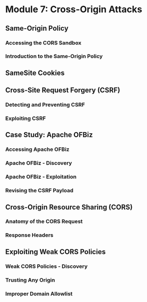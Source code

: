 # Module 7: Cross-Origin Attacks

## Same-Origin Policy

### Accessing the CORS Sandbox



### Introduction to the Same-Origin Policy



## SameSite Cookies



## Cross-Site Request Forgery (CSRF)

### Detecting and Preventing CSRF



### Exploiting CSRF



## Case Study: Apache OFBiz

### Accessing Apache OFBiz



### Apache OFBiz - Discovery



### Apache OFBiz - Exploitation



### Revising the CSRF Payload



## Cross-Origin Resource Sharing (CORS)

### Anatomy of the CORS Request



### Response Headers



## Exploiting Weak CORS Policies

### Weak CORS Policies - Discovery



### Trusting Any Origin



### Improper Domain Allowlist

